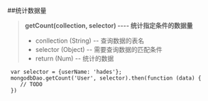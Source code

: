 ##统计数据量
>**getCount(collection, selector) ---- 统计指定条件的数据量**
>- conllection (String) -- 查询数据的表名 
>- selector (Object) -- 需要查询数据的匹配条件
>- return (Num) -- 统计的数据

     var selector = {userName: 'hades'};
     mongodbDao.getCount('User', selector).then(function (data) {
        // TODO
     })
     

